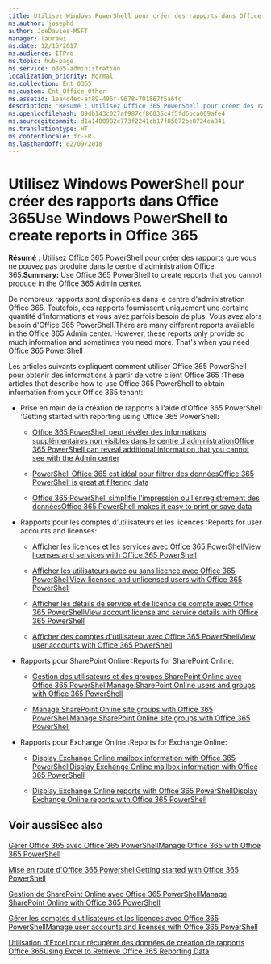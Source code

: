 ```yaml
---
title: Utilisez Windows PowerShell pour créer des rapports dans Office 365
ms.author: josephd
author: JoeDavies-MSFT
manager: laurawi
ms.date: 12/15/2017
ms.audience: ITPro
ms.topic: hub-page
ms.service: o365-administration
localization_priority: Normal
ms.collection: Ent_O365
ms.custom: Ent_Office_Other
ms.assetid: 1ea4d4ec-af89-496f-9678-701867f5a6fc
description: "Résumé : Utilisez Office 365 PowerShell pour créer des rapports que vous ne pouvez pas produire dans le centre d'administration Office 365."
ms.openlocfilehash: 09db143c027af987cf86036c4f5fd6bca009afe4
ms.sourcegitcommit: d1a1480982c773f2241cb17f85072be8724ea841
ms.translationtype: HT
ms.contentlocale: fr-FR
ms.lasthandoff: 02/09/2018
---
```

# <a name="use-windows-powershell-to-create-reports-in-office-365"></a><span data-ttu-id="ca5c2-103">Utilisez Windows PowerShell pour créer des rapports dans Office 365</span><span class="sxs-lookup"><span data-stu-id="ca5c2-103">Use Windows PowerShell to create reports in Office 365</span></span>

 <span data-ttu-id="ca5c2-104">**Résumé** : Utilisez Office 365 PowerShell pour créer des rapports que vous ne pouvez pas produire dans le centre d'administration Office 365.</span><span class="sxs-lookup"><span data-stu-id="ca5c2-104">**Summary:** Use Office 365 PowerShell to create reports that you cannot produce in the Office 365 Admin center.</span></span>
  
<span data-ttu-id="ca5c2-p101">De nombreux rapports sont disponibles dans le centre d'administration Office 365. Toutefois, ces rapports fournissent uniquement une certaine quantité d'informations et vous avez parfois besoin de plus. Vous avez alors besoin d'Office 365 PowerShell.</span><span class="sxs-lookup"><span data-stu-id="ca5c2-p101">There are many different reports available in the Office 365 Admin center. However, these reports only provide so much information and sometimes you need more. That's when you need Office 365 PowerShell</span></span>
  
<span data-ttu-id="ca5c2-108">Les articles suivants expliquent comment utiliser Office 365 PowerShell pour obtenir des informations à partir de votre client Office 365 :</span><span class="sxs-lookup"><span data-stu-id="ca5c2-108">These articles that describe how to use Office 365 PowerShell to obtain information from your Office 365 tenant:</span></span>
  
- <span data-ttu-id="ca5c2-109">Prise en main de la création de rapports à l'aide d'Office 365 PowerShell :</span><span class="sxs-lookup"><span data-stu-id="ca5c2-109">Getting started with reporting using Office 365 PowerShell:</span></span>
    
  - [<span data-ttu-id="ca5c2-110">Office 365 PowerShell peut révéler des informations supplémentaires non visibles dans le centre d'administration</span><span class="sxs-lookup"><span data-stu-id="ca5c2-110">Office 365 PowerShell can reveal additional information that you cannot see with the Admin center</span></span>](https://technet.microsoft.com/library/dn568034.aspx#reveal)
    
  - [<span data-ttu-id="ca5c2-111">PowerShell Office 365 est idéal pour filtrer des données</span><span class="sxs-lookup"><span data-stu-id="ca5c2-111">Office 365 PowerShell is great at filtering data</span></span>](https://technet.microsoft.com/library/dn568034.aspx#filter)
    
  - [<span data-ttu-id="ca5c2-112">Office 365 PowerShell simplifie l'impression ou l'enregistrement des données</span><span class="sxs-lookup"><span data-stu-id="ca5c2-112">Office 365 PowerShell makes it easy to print or save data</span></span>](https://technet.microsoft.com/library/dn568034.aspx#printsave)
    
- <span data-ttu-id="ca5c2-113">Rapports pour les comptes d’utilisateurs et les licences :</span><span class="sxs-lookup"><span data-stu-id="ca5c2-113">Reports for user accounts and licenses:</span></span>
    
  - [<span data-ttu-id="ca5c2-114">Afficher les licences et les services avec Office 365 PowerShell</span><span class="sxs-lookup"><span data-stu-id="ca5c2-114">View licenses and services with Office 365 PowerShell</span></span>](view-licenses-and-services-with-office-365-powershell.md)
    
  - [<span data-ttu-id="ca5c2-115">Afficher les utilisateurs avec ou sans licence avec Office 365 PowerShell</span><span class="sxs-lookup"><span data-stu-id="ca5c2-115">View licensed and unlicensed users with Office 365 PowerShell</span></span>](view-licensed-and-unlicensed-users-with-office-365-powershell.md)
    
  - [<span data-ttu-id="ca5c2-116">Afficher les détails de service et de licence de compte avec Office 365 PowerShell</span><span class="sxs-lookup"><span data-stu-id="ca5c2-116">View account license and service details with Office 365 PowerShell</span></span>](view-account-license-and-service-details-with-office-365-powershell.md)
    
  - [<span data-ttu-id="ca5c2-117">Afficher des comptes d'utilisateur avec Office 365 PowerShell</span><span class="sxs-lookup"><span data-stu-id="ca5c2-117">View user accounts with Office 365 PowerShell</span></span>](view-user-accounts-with-office-365-powershell.md)
    
- <span data-ttu-id="ca5c2-118">Rapports pour SharePoint Online :</span><span class="sxs-lookup"><span data-stu-id="ca5c2-118">Reports for SharePoint Online:</span></span>
    
  - [<span data-ttu-id="ca5c2-119">Gestion des utilisateurs et des groupes SharePoint Online avec Office 365 PowerShell</span><span class="sxs-lookup"><span data-stu-id="ca5c2-119">Manage SharePoint Online users and groups with Office 365 PowerShell</span></span>](http://technet.microsoft.com/library/9680af2e-a965-4e62-92ee-da72105c7800.aspx)
    
  - [<span data-ttu-id="ca5c2-120">Manage SharePoint Online site groups with Office 365 PowerShell</span><span class="sxs-lookup"><span data-stu-id="ca5c2-120">Manage SharePoint Online site groups with Office 365 PowerShell</span></span>](http://technet.microsoft.com/library/122f4099-c78d-4cce-bab0-4343b04596ae.aspx)
    
- <span data-ttu-id="ca5c2-121">Rapports pour Exchange Online :</span><span class="sxs-lookup"><span data-stu-id="ca5c2-121">Reports for Exchange Online:</span></span>
    
  - [<span data-ttu-id="ca5c2-122">Display Exchange Online mailbox information with Office 365 PowerShell</span><span class="sxs-lookup"><span data-stu-id="ca5c2-122">Display Exchange Online mailbox information with Office 365 PowerShell</span></span>](http://technet.microsoft.com/library/13843002-56ca-4b75-81c5-84386522b01b.aspx)
    
  - [<span data-ttu-id="ca5c2-123">Display Exchange Online reports with Office 365 PowerShell</span><span class="sxs-lookup"><span data-stu-id="ca5c2-123">Display Exchange Online reports with Office 365 PowerShell</span></span>](http://technet.microsoft.com/library/4873a063-9fc4-4ed9-826a-6e935fef61d4.aspx)
    
## <a name="see-also"></a><span data-ttu-id="ca5c2-124">Voir aussi</span><span class="sxs-lookup"><span data-stu-id="ca5c2-124">See also</span></span>

#### 

[<span data-ttu-id="ca5c2-125">Gérer Office 365 avec Office 365 PowerShell</span><span class="sxs-lookup"><span data-stu-id="ca5c2-125">Manage Office 365 with Office 365 PowerShell</span></span>](manage-office-365-with-office-365-powershell.md)
  
[<span data-ttu-id="ca5c2-126">Mise en route d'Office 365 Powershell</span><span class="sxs-lookup"><span data-stu-id="ca5c2-126">Getting started with Office 365 PowerShell</span></span>](getting-started-with-office-365-powershell.md)
  
[<span data-ttu-id="ca5c2-127">Gestion de SharePoint Online avec Office 365 PowerShell</span><span class="sxs-lookup"><span data-stu-id="ca5c2-127">Manage SharePoint Online with Office 365 PowerShell</span></span>](manage-sharepoint-online-with-office-365-powershell.md)
  
[<span data-ttu-id="ca5c2-128">Gérer les comptes d'utilisateurs et les licences avec Office 365 PowerShell</span><span class="sxs-lookup"><span data-stu-id="ca5c2-128">Manage user accounts and licenses with Office 365 PowerShell</span></span>](manage-user-accounts-and-licenses-with-office-365-powershell.md)
  
[<span data-ttu-id="ca5c2-129">Utilisation d'Excel pour récupérer des données de création de rapports Office 365</span><span class="sxs-lookup"><span data-stu-id="ca5c2-129">Using Excel to Retrieve Office 365 Reporting Data</span></span>](using-excel-to-retrieve-office-365-reporting-data.md)


